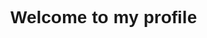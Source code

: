 <!DOCTYPE html>
<html>
 <head>
   <link rel="preconnect" href="https://fonts.googleapis.com">
   <link rel="preconnect" href="https://fonts.gstatic.com" crossorigin>
   <link href="https://fonts.googleapis.com/css2?family=Poppins:wght@100;200;300;400;500&display=swap" rel="stylesheet">
  <style>
   body{
    font-family: 'Poppins', sans-serif;
   }
  </style>
 </head>
 <body>
  <div class="profile">
   <h1>Welcome to my profile</h1>
  </div>
 </body>
</html>
